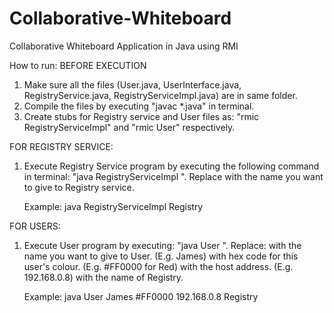 # Collaborative-Whiteboard
Collaborative Whiteboard Application in Java using RMI

How to run:
BEFORE EXECUTION

1. Make sure all the files (User.java, UserInterface.java, RegistryService.java, RegistryServiceImpl.java)
 	are in same folder.
2. Compile the files by executing "javac *.java" in terminal.
3. Create stubs for Registry service and User files as: "rmic RegistryServiceImpl" and "rmic User" respectively.



FOR REGISTRY SERVICE:

1. Execute Registry Service program by executing the following command in terminal: "java RegistryServiceImpl <registry-name>".
	Replace <registry-name> with the name you want to give to Registry service.
	
	Example: java RegistryServiceImpl Registry



FOR USERS:

1. Execute User program by executing: "java User <user-name> <color-hexcode> <host-address> <registry-name>".
	Replace:
		<user-name> with the name you want to give to User. (E.g. James)
		<color-hexcode> with hex code for this user's colour. (E.g. #FF0000 for Red)
		<host-address> with the host address. (E.g. 192.168.0.8)
		<registry-name> with the name of Registry.

	Example: java User James #FF0000 192.168.0.8 Registry
